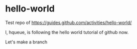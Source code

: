 # hello-world
Test repo of https://guides.github.com/activities/hello-world/

I, hqueue, is following the hello world tutorial of github now.

Let's make a branch
